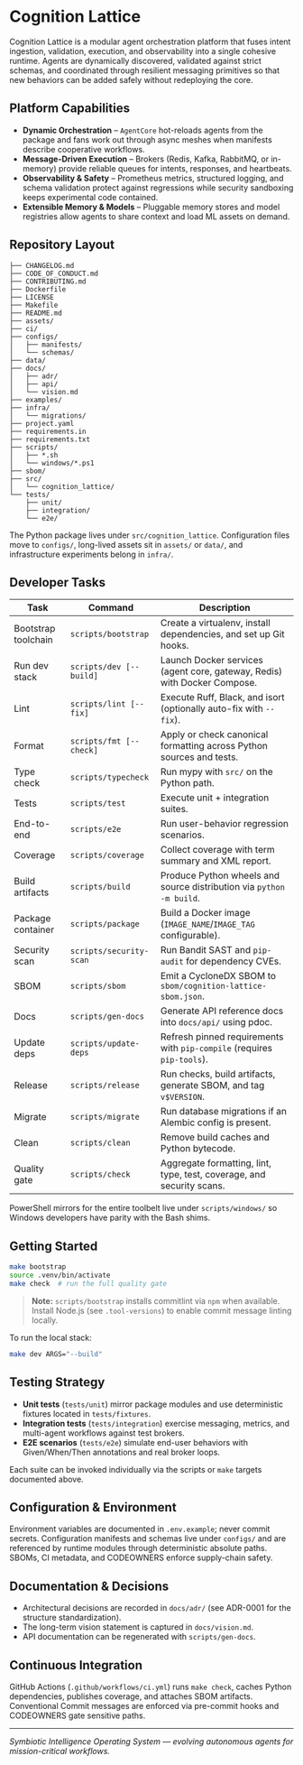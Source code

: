 # Cognition Lattice

Cognition Lattice is a modular agent orchestration platform that fuses intent ingestion, validation, execution, and observability into a single cohesive runtime. Agents are dynamically discovered, validated against strict schemas, and coordinated through resilient messaging primitives so that new behaviors can be added safely without redeploying the core.

## Platform Capabilities

- **Dynamic Orchestration** – `AgentCore` hot-reloads agents from the package and fans work out through async meshes when manifests describe cooperative workflows.
- **Message-Driven Execution** – Brokers (Redis, Kafka, RabbitMQ, or in-memory) provide reliable queues for intents, responses, and heartbeats.
- **Observability & Safety** – Prometheus metrics, structured logging, and schema validation protect against regressions while security sandboxing keeps experimental code contained.
- **Extensible Memory & Models** – Pluggable memory stores and model registries allow agents to share context and load ML assets on demand.

## Repository Layout

```
├── CHANGELOG.md
├── CODE_OF_CONDUCT.md
├── CONTRIBUTING.md
├── Dockerfile
├── LICENSE
├── Makefile
├── README.md
├── assets/
├── ci/
├── configs/
│   ├── manifests/
│   └── schemas/
├── data/
├── docs/
│   ├── adr/
│   ├── api/
│   └── vision.md
├── examples/
├── infra/
│   └── migrations/
├── project.yaml
├── requirements.in
├── requirements.txt
├── scripts/
│   ├── *.sh
│   └── windows/*.ps1
├── sbom/
├── src/
│   └── cognition_lattice/
└── tests/
    ├── unit/
    ├── integration/
    └── e2e/
```

The Python package lives under `src/cognition_lattice`. Configuration files move to `configs/`, long-lived assets sit in `assets/` or `data/`, and infrastructure experiments belong in `infra/`.

## Developer Tasks

| Task | Command | Description |
| --- | --- | --- |
| Bootstrap toolchain | `scripts/bootstrap` | Create a virtualenv, install dependencies, and set up Git hooks. |
| Run dev stack | `scripts/dev [--build]` | Launch Docker services (agent core, gateway, Redis) with Docker Compose. |
| Lint | `scripts/lint [--fix]` | Execute Ruff, Black, and isort (optionally auto-fix with `--fix`). |
| Format | `scripts/fmt [--check]` | Apply or check canonical formatting across Python sources and tests. |
| Type check | `scripts/typecheck` | Run mypy with `src/` on the Python path. |
| Tests | `scripts/test` | Execute unit + integration suites. |
| End-to-end | `scripts/e2e` | Run user-behavior regression scenarios. |
| Coverage | `scripts/coverage` | Collect coverage with term summary and XML report. |
| Build artifacts | `scripts/build` | Produce Python wheels and source distribution via `python -m build`. |
| Package container | `scripts/package` | Build a Docker image (`IMAGE_NAME`/`IMAGE_TAG` configurable). |
| Security scan | `scripts/security-scan` | Run Bandit SAST and `pip-audit` for dependency CVEs. |
| SBOM | `scripts/sbom` | Emit a CycloneDX SBOM to `sbom/cognition-lattice-sbom.json`. |
| Docs | `scripts/gen-docs` | Generate API reference docs into `docs/api/` using pdoc. |
| Update deps | `scripts/update-deps` | Refresh pinned requirements with `pip-compile` (requires `pip-tools`). |
| Release | `scripts/release` | Run checks, build artifacts, generate SBOM, and tag `v$VERSION`. |
| Migrate | `scripts/migrate` | Run database migrations if an Alembic config is present. |
| Clean | `scripts/clean` | Remove build caches and Python bytecode. |
| Quality gate | `scripts/check` | Aggregate formatting, lint, type, test, coverage, and security scans. |

PowerShell mirrors for the entire toolbelt live under `scripts/windows/` so Windows developers have parity with the Bash shims.

## Getting Started

```bash
make bootstrap
source .venv/bin/activate
make check  # run the full quality gate
```

> **Note:** `scripts/bootstrap` installs commitlint via `npm` when available. Install Node.js (see `.tool-versions`) to enable commit message linting locally.

To run the local stack:

```bash
make dev ARGS="--build"
```

## Testing Strategy

- **Unit tests** (`tests/unit`) mirror package modules and use deterministic fixtures located in `tests/fixtures`.
- **Integration tests** (`tests/integration`) exercise messaging, metrics, and multi-agent workflows against test brokers.
- **E2E scenarios** (`tests/e2e`) simulate end-user behaviors with Given/When/Then annotations and real broker loops.

Each suite can be invoked individually via the scripts or `make` targets documented above.

## Configuration & Environment

Environment variables are documented in `.env.example`; never commit secrets. Configuration manifests and schemas live under `configs/` and are referenced by runtime modules through deterministic absolute paths. SBOMs, CI metadata, and CODEOWNERS enforce supply-chain safety.

## Documentation & Decisions

- Architectural decisions are recorded in `docs/adr/` (see ADR-0001 for the structure standardization).
- The long-term vision statement is captured in `docs/vision.md`.
- API documentation can be regenerated with `scripts/gen-docs`.

## Continuous Integration

GitHub Actions (`.github/workflows/ci.yml`) runs `make check`, caches Python dependencies, publishes coverage, and attaches SBOM artifacts. Conventional Commit messages are enforced via pre-commit hooks and CODEOWNERS gate sensitive paths.

---

*Symbiotic Intelligence Operating System — evolving autonomous agents for mission-critical workflows.*
